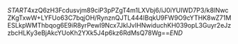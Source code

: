 $START$4xzQ6zH3Fcdusvjm89ciP3pPZgT4m1LXVbj6/iJ0iYUIWD7P3/k8lNwcZKgTxwW+LYFUo63C7bqjOH/RynznQJTL444IBqkU9FW9O9cYTHK8wZ71MESLkpWMThbqog6E9iR8yrPewI9Ncx7JklJvIHNwiduchKH039opL3Guyr2eJzzbcHLKy3eBjAkcYUoKh2YXk5J4p6kz6RdMsQ78Wg==$END$